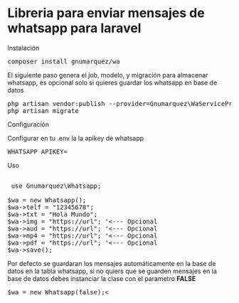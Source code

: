 # Libreria para enviar mensajes de whatsapp para laravel

Instalación
<pre>
composer install gnumarquez/wa
</pre>
El siguiente paso genera el job, modelo, y migración para almacenar whatsapp, es opcional solo si quieres guardar los whatsapp en base de datos
<pre>
php artisan vendor:publish --provider=Gnumarquez\WaServiceProvider
php artisan migrate
</pre>

Configuración

Configurar en tu .env la la apikey de whatsapp
<pre>
WHATSAPP_APIKEY=
</pre>
Uso

<pre>

 use Gnumarquez\Whatsapp;

$wa = new Whatsapp();    
$wa->telf = "12345678";
$wa->txt = "Hola Mundo";
$wa->img = "https://url"; '<--- Opcional
$wa->aud = "https://url"; '<--- Opcional
$wa->mp4 = "https://url"; '<--- Opcional
$wa->pdf = "https://url"; '<--- Opcional
$wa->save();
</pre>
    
Por defecto se guardaran los mensajes automáticamente en la base de datos en la tabla whatsapp, si no quiers que se guarden mensajes en la base de datos debes instanciar la clase con el parametro <b>FALSE</b>
<pre>
$wa = new Whatsapp(false);<
</pre>